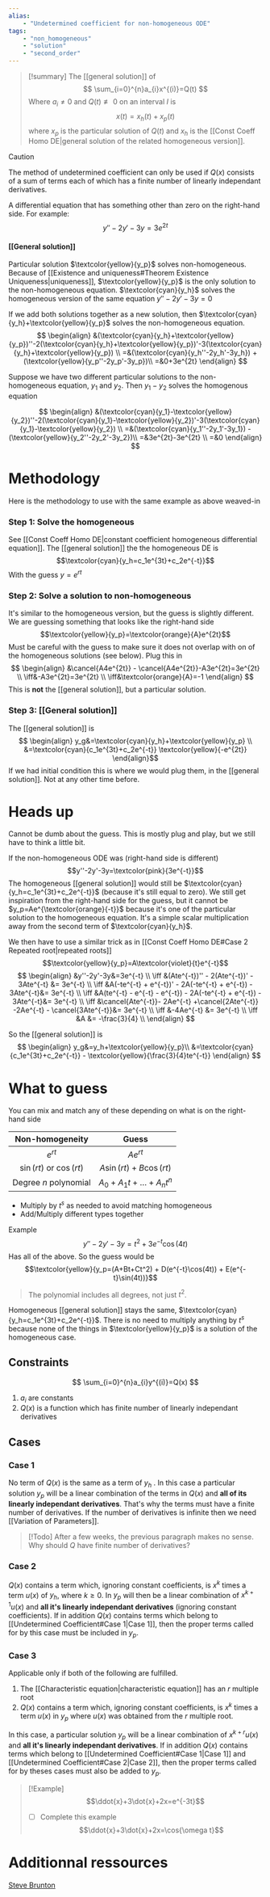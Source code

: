 ```yaml
---
alias:
    - "Undetermined coefficient for non-homogeneous ODE"
tags:
    - "non_homogeneous"
    - "solution"
    - "second_order"
---
```


> [!summary]
> The [[general solution]] of
> $$
> \sum_{i=0}^{n}a_{i}x^{(i)}=Q(t)
> $$
> Where $a_i\neq 0$ and $Q(t) \not\equiv 0$ on an interval $I$ is
> $$x(t)=x_h(t)+x_p(t)$$
> where $x_p$ is the particular solution of $Q(t)$ and $x_h$ is the [[Const Coeff Homo DE|general solution of the related homogeneous version]]. 


> [!Caution]
> The method of undetermined coefficient can only be used if $Q(x)$ consists of a sum of terms each of which has a finite number of linearly independant derivatives. 

A differential equation that has something other than zero on the right-hand side. For example:
$$y''-2y'-3y=3e^{2t}$$
#### [[General solution]]

Particular solution $\textcolor{yellow}{y_p}$ solves non-homogeneous. Because of [[Existence and uniqueness#Theorem Existence Uniqueness|uniqueness]], $\textcolor{yellow}{y_p}$ is the only solution to the non-homogeneous equation. 
$\textcolor{cyan}{y_h}$ solves the homogeneous version of the same equation $y''-2y'-3y=0$

If we add both solutions together as a new solution, then $\textcolor{cyan}{y_h}+\textcolor{yellow}{y_p}$ solves the non-homogeneous equation.
$$
\begin{align}
&(\textcolor{cyan}{y_h}+\textcolor{yellow}{y_p})''-2(\textcolor{cyan}{y_h}+\textcolor{yellow}{y_p})'-3(\textcolor{cyan}{y_h}+\textcolor{yellow}{y_p}) \\
=&(\textcolor{cyan}{y_h''-2y_h'-3y_h}) + (\textcolor{yellow}{y_p''-2y_p'-3y_p})\\
=&0+3e^{2t}
\end{align}
$$

Suppose we have two different particular solutions to the non-homogeneous equation, $y_1$ and $y_2$. Then $y_1-y_2$ solves the homogenous equation

$$
\begin{align}
&(\textcolor{cyan}{y_1}-\textcolor{yellow}{y_2})''-2(\textcolor{cyan}{y_1}-\textcolor{yellow}{y_2})'-3(\textcolor{cyan}{y_1}-\textcolor{yellow}{y_2}) \\
=&(\textcolor{cyan}{y_1''-2y_1'-3y_1}) - (\textcolor{yellow}{y_2''-2y_2'-3y_2})\\
=&3e^{2t}-3e^{2t} \\
=&0
\end{align}
$$

# Methodology
Here is the methodology to use with the same example as above weaved-in

### Step 1: Solve the homogeneous
See [[Const Coeff Homo DE|constant coefficient homogeneous differential equation]]. The [[general solution]] the the homogeneous DE is
$$\textcolor{cyan}{y_h=c_1e^{3t}+c_2e^{-t}}$$
With the guess $y=e^{rt}$

### Step 2: Solve a solution to non-homogeneous
It's similar to the homogeneous version, but the guess is slightly different. We are guessing something that looks like the right-hand side
$$\textcolor{yellow}{y_p}=\textcolor{orange}{A}e^{2t}$$
Must be careful with the guess to make sure it does not overlap with on of the homogeneous solutions (see below). Plug this in
$$
\begin{align}
&\cancel{A4e^{2t}} - \cancel{A4e^{2t}}-A3e^{2t}=3e^{2t} \\
\iff&-A3e^{2t}=3e^{2t} \\
\iff&\textcolor{orange}{A}=-1
\end{align}
$$
This is **not** the [[general solution]], but a particular solution.

### Step 3: [[General solution]]
The [[general solution]] is 
$$
\begin{align}
y_g&=\textcolor{cyan}{y_h}+\textcolor{yellow}{y_p} \\
&=\textcolor{cyan}{c_1e^{3t}+c_2e^{-t}} \textcolor{yellow}{-e^{2t}}
\end{align}$$
If we had initial condition this is where we would plug them, in the [[general solution]]. Not at any other time before.

# Heads up
Cannot be dumb about the guess. This is mostly plug and play, but we still have to think a little bit.

If the non-homogeneous ODE was (right-hand side is different)
$$y''-2y'-3y=\textcolor{pink}{3e^{-t}}$$
The homogeneous [[general solution]] would still be $\textcolor{cyan}{y_h=c_1e^{3t}+c_2e^{-t}}$ (because it's still equal to zero). We still get inspiration from the right-hand side for the guess, but it cannot be $y_p=Ae^{\textcolor{orange}{-t}}$  because it's one of the particular solution to the homogeneous equation. It's a simple scalar multiplication away from the second term of $\textcolor{cyan}{y_h}$.

We then have to use a similar trick as in [[Const Coeff Homo DE#Case 2 Repeated root|repeated roots]]
$$\textcolor{yellow}{y_p}=A\textcolor{violet}{t}e^{-t}$$
$$
\begin{align}
&y''-2y'-3y&=3e^{-t} \\
\iff &(Ate^{-t})'' - 2(Ate^{-t})' - 3Ate^{-t} &= 3e^{-t} \\
\iff &A(-te^{-t} + e^{-t})' - 2A(-te^{-t} + e^{-t}) - 3Ate^{-t}&= 3e^{-t} \\
\iff &A(te^{-t} - e^{-t} - e^{-t}) - 2A(-te^{-t} + e^{-t}) - 3Ate^{-t}&= 3e^{-t} \\
\iff &\cancel{Ate^{-t}}- 2Ae^{-t} +\cancel{2Ate^{-t}} -2Ae^{-t} - \cancel{3Ate^{-t}}&= 3e^{-t} \\
\iff &-4Ae^{-t} &= 3e^{-t} \\
\iff &A &= -\frac{3}{4} \\
\end{align}
$$

So the [[general solution]] is 
$$
\begin{align}
y_g&=y_h+\textcolor{yellow}{y_p}\\
&=\textcolor{cyan}{c_1e^{3t}+c_2e^{-t}} - \textcolor{yellow}{\frac{3}{4}te^{-t}} 
\end{align}
$$


# What to guess
You can mix and match any of these depending on what is on the right-hand side

| Non-homogeneity | Guess |
|:---:|:---:|
| $e^{rt}$ | $Ae^{rt}$ |
| $\sin(rt)$ or $\cos(rt)$ | $A\sin(rt) + B\cos(rt)$ |
| Degree $n$ polynomial | $A_0 + A_1t + \ldots + A_nt^n$ |

- Multiply by $t^s$ as needed to avoid matching homogeneous
- Add/Multiply different types together

Example
$$y''-2y'-3y=t^2 + 3e^{-t}\cos(4t)$$
Has all of the above. So the guess would be
$$\textcolor{yellow}{y_p=(A+Bt+Ct^2) + D(e^{-t}\cos(4t)) + E(e^{-t}\sin(4t))}$$
>The polynomial includes all degrees, not just $t^2$.

Homogeneous [[general solution]] stays the same, $\textcolor{cyan}{y_h=c_1e^{3t}+c_2e^{-t}}$. There is no need to multiply anything by $t^s$ because none of the things in $\textcolor{yellow}{y_p}$ is a solution of the homogeneous case.

## Constraints
$$
\sum_{i=0}^{n}a_{i}y^{(i)}=Q(x)
$$
1. $a_i$ are constants
2. $Q(x)$ is a function which has finite number of linearly independant derivatives

## Cases

### Case 1
No term of $Q(x)$ is the same as a term of $y_h$ . In this case a particular solution $y_p$ will be a linear combination of the terms in $Q(x)$ and **all of its linearly independant derivatives**. That's why the terms must have a finite number of derivatives. If the number of derivatives is infinite then we need [[Variation of Parameters]].

> [!Todo] 
> After a few weeks, the previous paragraph makes no sense. Why should $Q$ have finite number of derivatives?


### Case 2
$Q(x)$ contains a term which, ignoring constant coefficients, is $x^k$ times a term $u(x)$ of $y_h$, where $k \geq 0$. In $y_p$ will then be a linear combination of $x^{k+1}u(x)$ and **all it's linearly independant derivatives** (ignoring constant coefficients). If in addition $Q(x)$ contains terms which belong to [[Undetermined Coefficient#Case 1|Case 1]], then the proper terms called for by this case must be included in $y_p$.

### Case 3
Applicable only if both of the following are fulfilled. 

1. The [[Characteristic equation|characteristic equation]] has an $r$ multiple root
2. $Q(x)$ contains a term which, ignoring constant coefficients, is $x^k$ times a term $u(x)$ in $y_p$ where $u(x)$ was obtained from the $r$ multiple root. 

In this case, a particular solution $y_p$ will be a linear combination of $x^{k+r}u(x)$ and **all it's linearly independant derivatives**. If in addition $Q(x)$ contains terms which belong to [[Undetermined Coefficient#Case 1|Case 1]] and [[Undetermined Coefficient#Case 2|Case 2]], then the proper terms called for by theses cases must also be added to $y_p$.


> [!Example] 
> $$\ddot{x}+3\dot{x}+2x=e^{-3t}$$
> - [ ] Complete this example
> $$\ddot{x}+3\dot{x}+2x=\cos{\omega t}$$
> 

# Additionnal ressources
[Steve Brunton](https://youtu.be/Jvmb2jeRaGE)